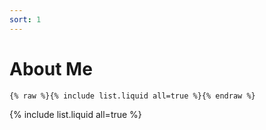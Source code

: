 ```yaml
---
sort: 1
---
```


# About Me

```
{% raw %}{% include list.liquid all=true %}{% endraw %}
```

{% include list.liquid all=true %}
